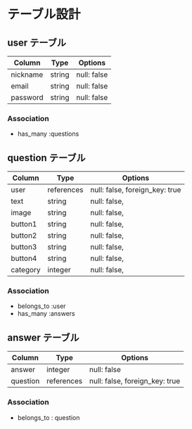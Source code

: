# テーブル設計

## user テーブル

| Column   | Type   | Options     |
| -------- | ------ | ----------- |
| nickname | string | null: false |
| email    | string | null: false |
| password | string | null: false |

### Association
- has_many :questions
## question テーブル

| Column  | Type       | Options                        |
| ------- | ---------- | ------------------------------ |
| user    | references | null: false, foreign_key: true |
| text    | string     | null: false,     |
| image   | string     | null: false,     |
| button1 | string     | null: false,     |
| button2 | string     | null: false,     |
| button3 | string     | null: false,     |
| button4 | string     | null: false,     |
|category | integer    | null: false,     |
### Association

- belongs_to :user
- has_many :answers


## answer テーブル

| Column  | Type       | Options             |
| ------- | ---------- | ------------------- |
| answer  | integer    | null: false         |
| question| references | null: false, foreign_key: true |
### Association
- belongs_to : question
